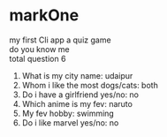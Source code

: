 # markOne
my first Cli app 
a quiz game 
<br>
do you know me 
<br>
total question 6 
<br>
1. What is my city name: udaipur
2. Whom i like the most dogs/cats: both
3. Do i have a girlfriend yes/no: no
4. Which anime is my fev: naruto
5. My fev hobby: swimming
6. Do i like marvel yes/no: no
